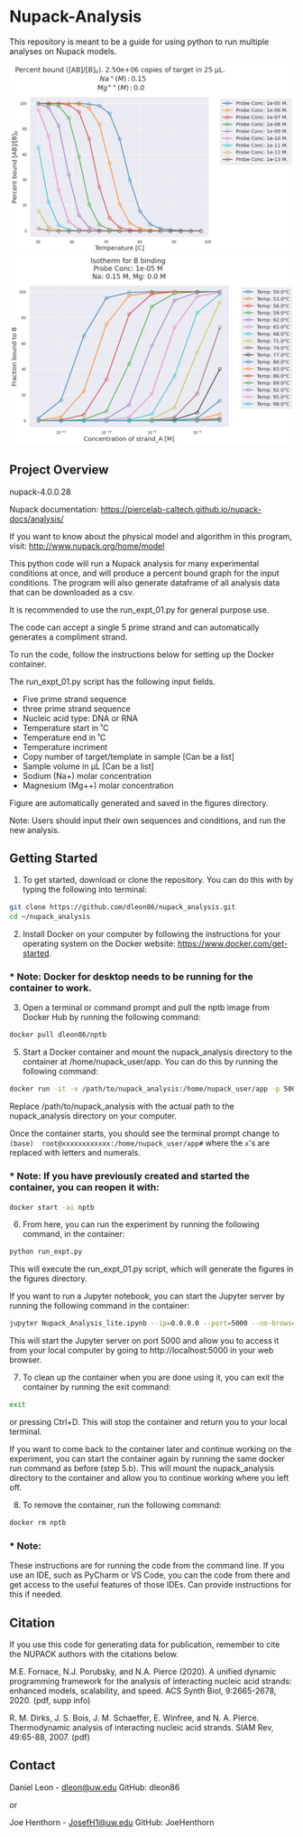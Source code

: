 # Nupack-Analysis

This repository is meant to be a guide for using python to run multiple analyses on Nupack models.

![NUPACK_results_20230413_213625.png](figures%2FNUPACK_results_20230413_213625.png)
![NUPACK_results_20230413_213627.png](figures%2FNUPACK_results_20230413_213627.png)

## Project Overview
nupack-4.0.0.28

Nupack documentation: https://piercelab-caltech.github.io/nupack-docs/analysis/

If you want to know about the physical model and algorithm in this program, visit: http://www.nupack.org/home/model

This python code will run a Nupack analysis for many experimental conditions at once, and will produce a percent bound graph for the input conditions. The program will also generate dataframe of all analysis data that can be downloaded as a csv.

It is recommended to use the run_expt_01.py for general purpose use.

The code can accept a single 5 prime strand and can automatically generates a compliment strand.

To run the code, follow the instructions below for setting up the Docker container.

The run_expt_01.py script has the following input fields.

* Five prime strand sequence
* three prime strand sequence
* Nucleic acid type: DNA or RNA
* Temperature start in ˚C
* Temperature end in ˚C
* Temperature incriment
* Copy number of target/template in sample [Can be a list]
* Sample volume in μL [Can be a list]
* Sodium (Na+) molar concentration
* Magnesium (Mg++) molar concentration

Figure are automatically generated and saved in the figures directory.

Note: Users should input their own sequences and conditions, and run the new analysis.

## Getting Started
1. To get started, download or clone the repository. You can do this with by typing the following into terminal:

```bash
git clone https://github.com/dleon86/nupack_analysis.git
cd ~/nupack_analysis
```

2. Install Docker on your computer by following the instructions for your operating system on the Docker website: 
https://www.docker.com/get-started.

### * Note: Docker for desktop needs to be running for the container to work.

3. Open a terminal or command prompt and pull the nptb image from Docker Hub by running the following command:

```bash
docker pull dleon86/nptb
```

5. Start a Docker container and mount the nupack_analysis directory to the container at /home/nupack_user/app. You can 
do this by running the following command:

```bash
docker run -it -v /path/to/nupack_analysis:/home/nupack_user/app -p 5000:5000 dleon86/nptb
```
Replace /path/to/nupack_analysis with the actual path to the nupack_analysis directory on your computer.

Once the container starts, you should see the terminal prompt change to `(base) 
root@xxxxxxxxxxxx:/home/nupack_user/app#` where the `x`'s are replaced with letters and numerals. 

### * Note: If you have previously created and started the container, you can reopen it with:

```bash
docker start -ai nptb
```

6. From here, you can run the experiment by running the following command, in the container:
```bash
python run_expt.py
```
This will execute the run_expt_01.py script, which will generate the figures in the figures directory.

If you want to run a Jupyter notebook, you can start the Jupyter server by running the following command in the container:

```bash
jupyter Nupack_Analysis_lite.ipynb --ip=0.0.0.0 --port=5000 --no-browser
```
This will start the Jupyter server on port 5000 and allow you to access it from your local computer by going to http://localhost:5000 in your web browser.

7. To clean up the container when you are done using it, you can exit the container by running the exit command:
```bash
exit
```

or pressing Ctrl+D. This will stop the container and return you to your local terminal.

If you want to come back to the container later and continue working on the experiment, you can start the container 
again by running the same docker run command as before (step 5.b). This will mount the nupack_analysis directory to the 
container and allow you to continue working where you left off.

8. To remove the container, run the following command:
```bash
docker rm nptb
```

### * Note:
These instructions are for running the code from the command line. If you use an IDE, such as PyCharm or VS Code, you 
can the code from there and get access to the useful features of those IDEs. Can provide instructions for this if needed.

## Citation
If you use this code for generating data for publication, remember to cite the NUPACK authors with the citations below.

M.E. Fornace, N.J. Porubsky, and N.A. Pierce (2020). A unified dynamic programming framework for the analysis of interacting nucleic acid strands: enhanced models, scalability, and speed. ACS Synth Biol, 9:2665-2678, 2020. (pdf, supp info)

R. M. Dirks, J. S. Bois, J. M. Schaeffer, E. Winfree, and N. A. Pierce. Thermodynamic analysis of interacting nucleic acid strands. SIAM Rev, 49:65-88, 2007. (pdf)

## Contact
Daniel Leon - dleon@uw.edu GitHub: dleon86

or

Joe Henthorn - JosefH1@uw.edu GitHub: JoeHenthorn